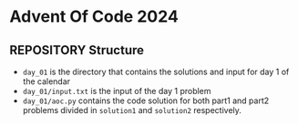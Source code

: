 # Advent Of Code 2024
## REPOSITORY Structure
-  `day_01` is the directory that contains the solutions and input for day 1 of the calendar
-  `day_01/input.txt` is the input of the day 1 problem
-  `day_01/aoc.py` contains the code solution for both part1 and part2 problems divided in `solution1` and `solution2` respectively.


